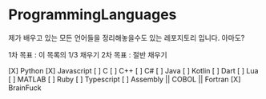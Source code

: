 # ProgrammingLanguages
제가 배우고 있는 모든 언어들을 정리해놓을수도 있는 레포지토리 입니다. 아마도?

1차 목표 : 이 목록의 1/3 채우기
2차 목표 : 절반 채우기

[X] Python
[X] Javascript
[ ] C
[ ] C++
[ ] C#
[ ] Java
[ ] Kotlin
[ ] Dart
[ ] Lua
[ ] MATLAB
[ ] Ruby
[ ] Typescript
[ ] Assembly || COBOL || Fortran
[X] BrainFuck
